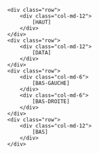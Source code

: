	<div class="row">
		<div class="col-md-12">
			[HAUT]
		</div>
	</div>
	<div class="row">
		<div class="col-md-12">
			[DATA]
		</div>
	</div>
	<div class="row">
		<div class="col-md-6">
			[BAS-GAUCHE]
		</div>
		<div class="col-md-6">
			[BAS-DROITE]
		</div>
	</div>
	<div class="row">
		<div class="col-md-12">
			[BAS]
		</div>
	</div>
